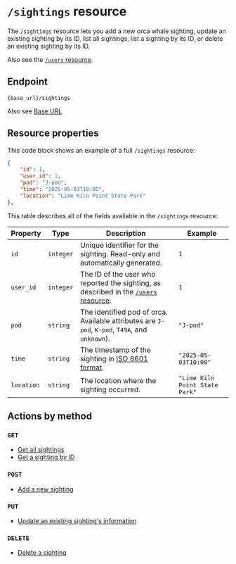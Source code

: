 # `/sightings` resource

The `/sightings` resource lets you add a new orca whale sighting, update an existing sighting by its ID, list all sightings, list a sighting by its ID, or delete an existing sighting by its ID.

Also see the [`/users` resource](../users-resource/users-resource.md).

## Endpoint

`{base_url}/sightings`

Also see [Base URL](../base-url.md)

## Resource properties

This code block shows an example of a full `/sightings` resource:

```json
{
    "id": 1,
    "user_id": 1,
    "pod": "J-pod",
    "time": "2025-05-03T10:00",
    "location": "Lime Kiln Point State Park"
},
```

This table describes all of the fields available in the `/sightings` resource:

| Property   | Type      | Description                                                  | Example                        |
| ---------- | --------- | ------------------------------------------------------------ | ------------------------------ |
| `id`       | `integer` | Unique identifier for the sighting. Read-only and automatically generated. | `1`                            |
| `user_id`  | `integer` | The ID of the user who reported the sighting, as described in the [`/users` resource](../users-resource/users-resource.md). | `1`                            |
| `pod`      | `string`  | The identified pod of orca. Available attributes are `J-pod`, `K-pod`, `T49A`, and `unknown`). | `"J-pod"`                      |
| `time`     | `string`  | The timestamp of the sighting in [ISO 8601 format](../iso-8601-format.md).            | `"2025-05-03T10:00"`           |
| `location` | `string`  | The location where the sighting occurred.                    | `"Lime Kiln Point State Park"` |

## Actions by method

### `GET`

* [Get all sightings](./sightings-get.md)
* [Get a sighting by ID](./sightings-get.md)

### `POST`

* [Add a new sighting](./sightings-post.md)

### `PUT`

* [Update an existing sighting's information](./sightings-put.md)

### `DELETE`

* [Delete a sighting](./sightings-delete.md)
